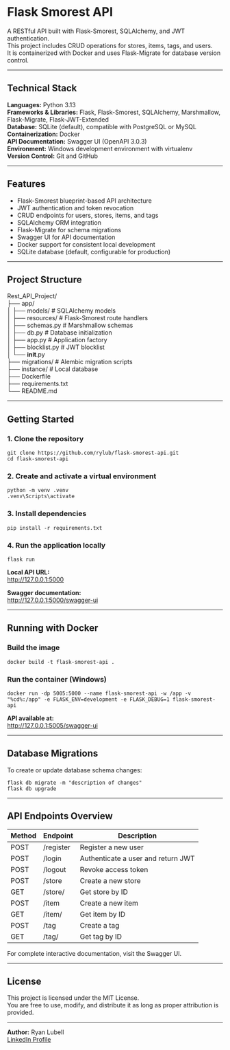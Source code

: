 # Flask Smorest API

A RESTful API built with Flask-Smorest, SQLAlchemy, and JWT authentication.  
This project includes CRUD operations for stores, items, tags, and users.  
It is containerized with Docker and uses Flask-Migrate for database version control.

---

## Technical Stack

**Languages:** Python 3.13  
**Frameworks & Libraries:** Flask, Flask-Smorest, SQLAlchemy, Marshmallow, Flask-Migrate, Flask-JWT-Extended  
**Database:** SQLite (default), compatible with PostgreSQL or MySQL  
**Containerization:** Docker  
**API Documentation:** Swagger UI (OpenAPI 3.0.3)  
**Environment:** Windows development environment with virtualenv  
**Version Control:** Git and GitHub  

---

## Features

- Flask-Smorest blueprint-based API architecture  
- JWT authentication and token revocation  
- CRUD endpoints for users, stores, items, and tags  
- SQLAlchemy ORM integration  
- Flask-Migrate for schema migrations  
- Swagger UI for API documentation  
- Docker support for consistent local development  
- SQLite database (default, configurable for production)

---

## Project Structure

Rest_API_Project/  
├── app/  
│   ├── models/                # SQLAlchemy models  
│   ├── resources/             # Flask-Smorest route handlers  
│   ├── schemas.py             # Marshmallow schemas  
│   ├── db.py                  # Database initialization  
│   ├── app.py                 # Application factory  
│   ├── blocklist.py           # JWT blocklist  
│   └── __init__.py  
├── migrations/                # Alembic migration scripts  
├── instance/                  # Local database  
├── Dockerfile  
├── requirements.txt  
└── README.md  

---

## Getting Started

### 1. Clone the repository
```
git clone https://github.com/rylub/flask-smorest-api.git
cd flask-smorest-api
```

### 2. Create and activate a virtual environment
```
python -m venv .venv
.venv\Scripts\activate
```

### 3. Install dependencies
```
pip install -r requirements.txt
```

### 4. Run the application locally
```
flask run
```

**Local API URL:**  
http://127.0.0.1:5000  

**Swagger documentation:**  
http://127.0.0.1:5000/swagger-ui  

---

## Running with Docker

### Build the image
```
docker build -t flask-smorest-api .
```

### Run the container (Windows)
```
docker run -dp 5005:5000 --name flask-smorest-api -w /app -v "%cd%:/app" -e FLASK_ENV=development -e FLASK_DEBUG=1 flask-smorest-api
```

**API available at:**  
http://127.0.0.1:5005/swagger-ui  

---

## Database Migrations

To create or update database schema changes:
```
flask db migrate -m "description of changes"
flask db upgrade
```

---

## API Endpoints Overview

| Method | Endpoint | Description |
|--------|-----------|-------------|
| POST | /register | Register a new user |
| POST | /login | Authenticate a user and return JWT |
| POST | /logout | Revoke access token |
| POST | /store | Create a new store |
| GET | /store/<id> | Get store by ID |
| POST | /item | Create a new item |
| GET | /item/<id> | Get item by ID |
| POST | /tag | Create a tag |
| GET | /tag/<id> | Get tag by ID |

For complete interactive documentation, visit the Swagger UI.

---

## License

This project is licensed under the MIT License.  
You are free to use, modify, and distribute it as long as proper attribution is provided.

---

**Author:** Ryan Lubell  
[LinkedIn Profile](https://www.linkedin.com/in/ryan-lubell/)
